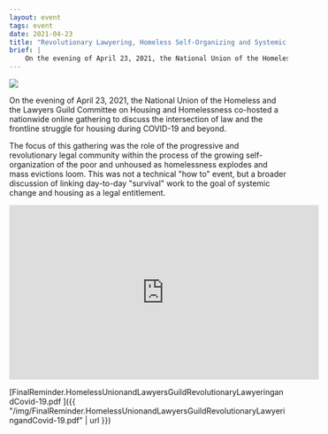 ```yaml
---
layout: event
tags: event
date: 2021-04-23
title: "Revolutionary Lawyering, Homeless Self-Organizing and Systemic Change: What COVID-19 has taught us and where do we go from here?"
brief: |
    On the evening of April 23, 2021, the National Union of the Homeless and the Lawyers Guild Committee on Housing and Homelessness co-hosted a nationwide online gathering to discuss the intersection of law and the frontline struggle for housing during COVID-19 and beyond.
---
```


<img class="w3-right" src='{{ "/img/National_lawyers_guild_emblem.png" | url }}'>

On the evening of April 23, 2021, the National Union of the Homeless
and the Lawyers Guild Committee on Housing and Homelessness co-hosted
a nationwide online gathering to discuss the intersection of law and
the frontline struggle for housing during COVID-19 and beyond.

The focus of this gathering was the role of the progressive and
revolutionary legal community within the process of the growing
self-organization of the poor and unhoused as homelessness explodes
and mass evictions loom. This was not a technical "how to" event, but
a broader discussion of linking day-to-day "survival" work to the goal
of systemic change and housing as a legal entitlement.

<center>
<iframe width="560" height="315" src="https://www.youtube.com/embed/bJ_9ZfvXmqs" title="YouTube video player" frameborder="0" allow="accelerometer; autoplay; clipboard-write; encrypted-media; gyroscope; picture-in-picture" allowfullscreen></iframe>
</center>

[FinalReminder.HomelessUnionandLawyersGuildRevolutionaryLawyeringandCovid-19.pdf ]({{ "/img/FinalReminder.HomelessUnionandLawyersGuildRevolutionaryLawyeringandCovid-19.pdf" | url }})
